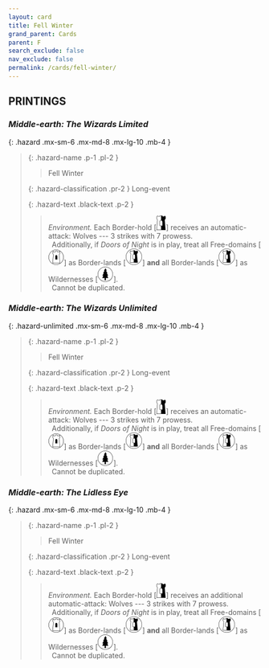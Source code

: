 ```yaml
---
layout: card
title: Fell Winter
grand_parent: Cards
parent: F
search_exclude: false
nav_exclude: false
permalink: /cards/fell-winter/
---
```


## PRINTINGS


### _Middle-earth: The Wizards Limited_

{: .hazard .mx-sm-6 .mx-md-8 .mx-lg-10 .mb-4 }
> {: .hazard-name .p-1 .pl-2 }
> > <div class="hazard-mp"></div>
> > <div class="card-name">Fell Winter</div>
>
> {: .hazard-classification .pr-2 }
> Long-event
>
> {: .hazard-text .black-text .p-2 }
> > _Environment._ Each Border-hold \[![](/assets/images/border-hold.svg)] receives an automatic-attack: Wolves --- 3 strikes with 7 prowess. <br>&ensp;Additionally, if _Doors of Night_ is in play, treat all Free-domains \[![](/assets/images/free-domain.svg)] as Border-lands \[![](/assets/images/border-land.svg)] **and** all Border-lands \[![](/assets/images/border-land.svg)] as Wildernesses \[![](/assets/images/wilderness.svg)]. <br>&ensp;Cannot be duplicated. 
>

### _Middle-earth: The Wizards Unlimited_

{: .hazard-unlimited .mx-sm-6 .mx-md-8 .mx-lg-10 .mb-4 }
> {: .hazard-name .p-1 .pl-2 }
> > <div class="hazard-mp"></div>
> > <div class="card-name">Fell Winter</div>
>
> {: .hazard-classification .pr-2 }
> Long-event
>
> {: .hazard-text .black-text .p-2 }
> > _Environment._ Each Border-hold \[![](/assets/images/border-hold.svg)] receives an automatic-attack: Wolves --- 3 strikes with 7 prowess. <br>&ensp;Additionally, if _Doors of Night_ is in play, treat all Free-domains \[![](/assets/images/free-domain.svg)] as Border-lands \[![](/assets/images/border-land.svg)] **and** all Border-lands \[![](/assets/images/border-land.svg)] as Wildernesses \[![](/assets/images/wilderness.svg)]. <br>&ensp;Cannot be duplicated. 
>

### _Middle-earth: The Lidless Eye_

{: .hazard .mx-sm-6 .mx-md-8 .mx-lg-10 .mb-4 }
> {: .hazard-name .p-1 .pl-2 }
> > <div class="hazard-mp"></div>
> > <div class="card-name">Fell Winter</div>
>
> {: .hazard-classification .pr-2 }
> Long-event
>
> {: .hazard-text .black-text .p-2 }
> > _Environment._ Each Border-hold \[![](/assets/images/border-hold.svg)] receives an additional automatic-attack: Wolves --- 3 strikes with 7 prowess. <br>&ensp;Additionally, if _Doors of Night_ is in play, treat all Free-domains \[![](/assets/images/free-domain.svg)] as Border-lands \[![](/assets/images/border-land.svg)] **and** all Border-lands \[![](/assets/images/border-land.svg)] as Wildernesses \[![](/assets/images/wilderness.svg)]. <br>&ensp;Cannot be duplicated. 
>
